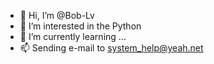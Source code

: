 - 👋 Hi, I’m @Bob-Lv
- 👀 I’m interested in the Python
- 🌱 I’m currently learning ...
- 📫 Sending e-mail to system_help@yeah.net

<!---
Bob-Lv/Bob-Lv is a ✨ special ✨ repository because its `README.md` (this file) appears on your GitHub profile.
You can click the Preview link to take a look at your changes.
--->
